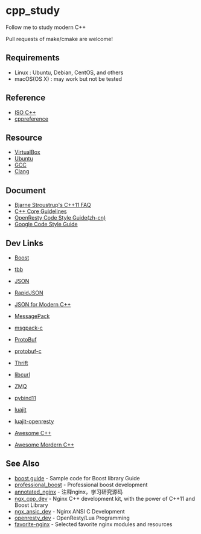 # cpp_study

Follow me to study modern C++

Pull requests of make/cmake are welcome!

## Requirements

* Linux : Ubuntu, Debian, CentOS, and others
* macOS(OS X) : may work but not be tested


## Reference

* [ISO C++](http://www.open-std.org/jtc1/sc22/wg21/)
* [cppreference](https://en.cppreference.com/w/)


## Resource

* [VirtualBox](https://www.virtualbox.org)
* [Ubuntu](https://ubuntu.com/)
* [GCC](http://gcc.gnu.org/)
* [Clang](http://clang.llvm.org/)


## Document

* [Bjarne Stroustrup's C++11 FAQ](http://www.stroustrup.com/C++11FAQ.html)
* [C++ Core Guidelines](https://github.com/isocpp/CppCoreGuidelines)
* [OpenResty Code Style Guide(zh-cn)](http://openresty.org/cn/c-coding-style-guide.html)
* [Google Code Style Guide](https://google.github.io/styleguide/cppguide.html)


## Dev Links

* [Boost](https://www.boost.org/)
* [tbb](https://github.com/intel/tbb)
* [JSON](https://www.json.org/json-zh.html)
* [RapidJSON](https://github.com/Tencent/rapidjson)
* [JSON for Modern C++](https://github.com/nlohmann/json)
* [MessagePack](https://msgpack.org/)
* [msgpack-c](https://github.com/msgpack/msgpack-c)
* [ProtoBuf](https://github.com/protocolbuffers/protobuf)
* [protobuf-c](https://github.com/protobuf-c/protobuf-c)
* [Thrift](https://thrift.apache.org/)
* [libcurl](https://curl.haxx.se/libcurl/)
* [ZMQ](https://zeromq.org/)
* [pybind11](https://github.com/pybind/pybind11)
* [luajit](http://luajit.org/)
* [luajit-openresty](https://github.com/openresty/luajit2)


* [Awesome C++](https://github.com/fffaraz/awesome-cpp)
* [Awesome Mordern C++](https://github.com/rigtorp/awesome-modern-cpp)

## See Also

* [boost guide](https://github.com/chronolaw/boost_guide.git) - Sample code for Boost library Guide
* [professional_boost](https://github.com/chronolaw/professional_boost.git) - Professional boost development
* [annotated_nginx](https://github.com/chronolaw/annotated_nginx) - 注释nginx，学习研究源码
* [ngx_cpp_dev](https://github.com/chronolaw/ngx_cpp_dev) - Nginx C++ development kit, with the power of C++11 and Boost Library
* [ngx_ansic_dev](https://github.com/chronolaw/ngx_ansic_dev) - Nginx ANSI C Development
* [openresty_dev](https://github.com/chronolaw/openresty_dev) - OpenResty/Lua Programming
* [favorite-nginx](https://github.com/chronolaw/favorite-nginx) - Selected favorite nginx modules and resources
